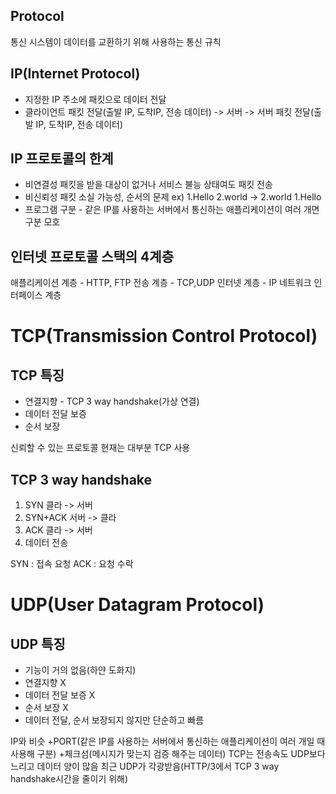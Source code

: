 ## **Protocol**
통신 시스템이 데이터를 교환하기 위해 사용하는 통신 규칙

## **IP(Internet Protocol)**
* 지정한 IP 주소에 패킷으로 데이터 전달
* 클라이언트 패킷 전달(출발 IP, 도착IP, 전송 데이터)  -> 서버 -> 서버 패킷 전달(출발 IP, 도착IP, 전송 데이터)

## **IP 프로토콜의 한계**
* 비연결성 패킷을 받을 대상이 없거나 서비스 불능 상태여도 패킷 전송
* 비신뢰성 패킷 소실 가능성, 순서의 문제 ex) 1.Hello 2.world -> 2.world 1.Hello
* 프로그램 구분 - 같은 IP를 사용하는 서버에서 통신하는 애플리케이션이 여러 개면 구분 모호

## **인터넷 프로토콜 스택의 4계층**
애플리케이션 계층 - HTTP, FTP
전송 계층 - TCP,UDP
인터넷 계층 - IP
네트워크 인터페이스 계층

# TCP(Transmission Control Protocol)
## **TCP 특징**
* 연결지향 - TCP 3 way handshake(가상 연결)
* 데이터 전달 보증
* 순서 보장


신뢰할 수 있는 프로토콜
현재는 대부분 TCP 사용

## **TCP 3 way handshake**
1. SYN 클라 -> 서버
2. SYN+ACK 서버 -> 클라
3. ACK 클라 -> 서버
4. 데이터 전송

SYN : 접속 요청
ACK : 요청 수락

# UDP(User Datagram Protocol)
## **UDP 특징**
* 기능이 거의 없음(하얀 도화지)
* 연결지향 X
* 데이터 전달 보증 X
* 순서 보장 X
* 데이터 전달, 순서 보장되지 않지만 단순하고 빠름

IP와 비슷 +PORT(같은 IP를 사용하는 서버에서 통신하는 애플리케이션이 여러 개일 때 사용해 구분) +체크섬(메시지가 맞는지 검증 해주는 데이터)
TCP는 전송속도 UDP보다 느리고 데이터 양이 많음
최근 UDP가 각광받음(HTTP/3에서 TCP 3 way handshake시간을 줄이기 위해)
